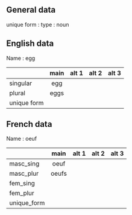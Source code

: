 ## General data

unique form :
type : noun

## English data

Name : egg

|             | main | alt 1 | alt 2 | alt 3 |
| :---------- | :--: | :---: | :---: | ----- |
| singular    | egg  |       |       |       |
| plural      | eggs |       |       |       |
| unique form |      |       |       |       |

## French data

Name : oeuf

|             | main  | alt 1 | alt 2 | alt 3 |
| :---------- | :---: | :---: | :---: | :---: |
| masc_sing   | oeuf  |       |       |       |
| masc_plur   | oeufs |       |       |       |
| fem_sing    |       |       |       |       |
| fem_plur    |       |       |       |       |
| unique_form |       |       |       |       |


